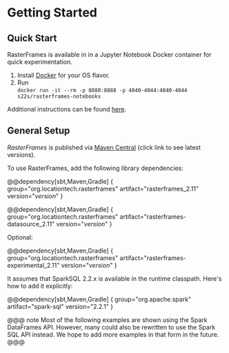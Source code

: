# Getting&nbsp;Started

## Quick Start

RasterFrames is available in in a Jupyter Notebook Docker container for quick experimentation.

1. Install [Docker](https://www.docker.com/get-docker) for your OS flavor.
2. Run  
   `docker run -it --rm -p 8888:8888 -p 4040-4044:4040-4044 s22s/rasterframes-notebooks`

Additional instructions can be found [here](https://github.com/locationtech/rasterframes/blob/develop/deployment/README.md).

## General Setup

*RasterFrames* is published via [Maven Central](http://search.maven.org/#search%7Cga%7C1%7Crasterframes) (click link to see latest versions).

To use RasterFrames, add the following library dependencies:

@@dependency[sbt,Maven,Gradle] {
  group="org.locationtech.rasterframes"
  artifact="rasterframes_2.11"
  version="$version$"
}

@@dependency[sbt,Maven,Gradle] {
  group="org.locationtech.rasterframes"
  artifact="rasterframes-datasource_2.11"
  version="$version$"
}

Optional:

@@dependency[sbt,Maven,Gradle] {
  group="org.locationtech.rasterframes"
  artifact="rasterframes-experimental_2.11"
  version="$version$"
}

It assumes that SparkSQL 2.2.x is available in the runtime classpath. Here's how to add it explicitly:

@@dependency[sbt,Maven,Gradle] {
  group="org.apache.spark"
  artifact="spark-sql"
  version="2.2.1"
}

@@@ note
Most of the following examples are shown using the Spark DataFrames API. However, many could also be rewritten to use the Spark SQL API instead. We hope to add more examples in that form in the future.
@@@

